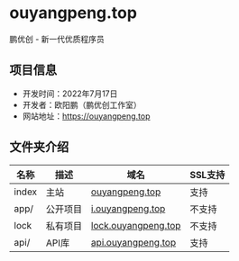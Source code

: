 # ouyangpeng.top

鹏优创 - 新一代优质程序员

## 项目信息

- 开发时间：2022年7月17日
- 开发者：欧阳鹏（鹏优创工作室）
- 网站地址：https://ouyangpeng.top

## 文件夹介绍

| 名称  | 描述     | 域名                                              | SSL支持 |
| ----- | -------- | ------------------------------------------------- | ------- |
| index | 主站     | [ouyangpeng.top](https://ouyangpeng.top)          | 支持    |
| app/  | 公开项目 | [i.ouyangpeng.top](http://i.ouyangpeng.top)       | 不支持  |
| lock  | 私有项目 | [lock.ouyangpeng.top](http://lock.ouyangpeng.top) | 不支持  |
| api/  | API库    | [api.ouyangpeng.top](https://api.ouyangpeng.top)  | 支持    |
